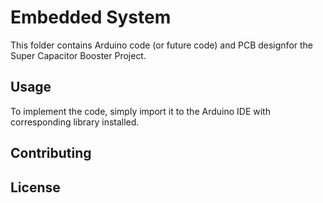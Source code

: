 # Embedded System

This folder contains Arduino code (or future code)  and PCB designfor the Super Capacitor Booster Project.

## Usage

To implement the code, simply import it to the Arduino IDE with corresponding library installed.

## Contributing


## License
